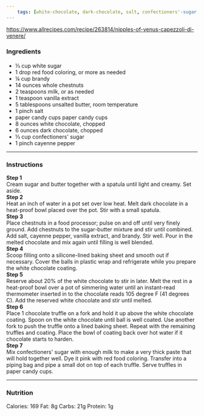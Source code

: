 ```yaml
---
	tags: [white-chocolate, dark-chocolate, salt, confectioners'-sugar, red-food-coloring, butter, cayenne-pepper, vanilla-extract, bry, white-sugar, paper-cy-cups, whole-chestnuts, milk]
---
```


https://www.allrecipes.com/recipe/263814/nipples-of-venus-capezzoli-di-venere/

### Ingredients

####   
* ⅓ cup white sugar
* 1 drop red food coloring, or more as needed
* ¼ cup brandy
* 14 ounces whole chestnuts
* 2 teaspoons milk, or as needed
* 1 teaspoon vanilla extract
* 5 tablespoons unsalted butter, room temperature
* 1 pinch salt
* paper candy cups  paper candy cups
* 8 ounces white chocolate, chopped
* 6 ounces dark chocolate, chopped
* ⅓ cup confectioners' sugar
* 1 pinch cayenne pepper

---

### Instructions

**Step 1**  
Cream sugar and butter together with a spatula until light and creamy. Set aside.  
**Step 2**  
Heat an inch of water in a pot set over low heat. Melt dark chocolate in a heat-proof bowl placed over the pot. Stir with a small spatula.  
**Step 3**  
Place chestnuts in a food processor; pulse on and off until very finely ground. Add chestnuts to the sugar-butter mixture and stir until combined. Add salt, cayenne pepper, vanilla extract, and brandy. Stir well. Pour in the melted chocolate and mix again until filling is well blended.  
**Step 4**  
Scoop filling onto a silicone-lined baking sheet and smooth out if necessary. Cover the balls in plastic wrap and refrigerate while you prepare the white chocolate coating.  
**Step 5**  
Reserve about 20% of the white chocolate to stir in later. Melt the rest in a heat-proof bowl over a pot of simmering water until an instant-read thermometer inserted in to the chocolate reads 105 degree F (41 degrees C). Add the reserved white chocolate and stir until melted.  
**Step 6**  
Place 1 chocolate truffle on a fork and hold it up above the white chocolate coating. Spoon on the white chocolate until ball is well coated. Use another fork to push the truffle onto a lined baking sheet. Repeat with the remaining truffles and coating. Place the bowl of coating back over hot water if it chocolate starts to harden.  
**Step 7**  
Mix confectioners' sugar with enough milk to make a very thick paste that will hold together well. Dye it pink with red food coloring. Transfer into a piping bag and pipe a small dot on top of each truffle. Serve truffles in paper candy cups.  

---

### Nutrition

Calories: 169  Fat: 8g  Carbs: 21g  Protein: 1g  
